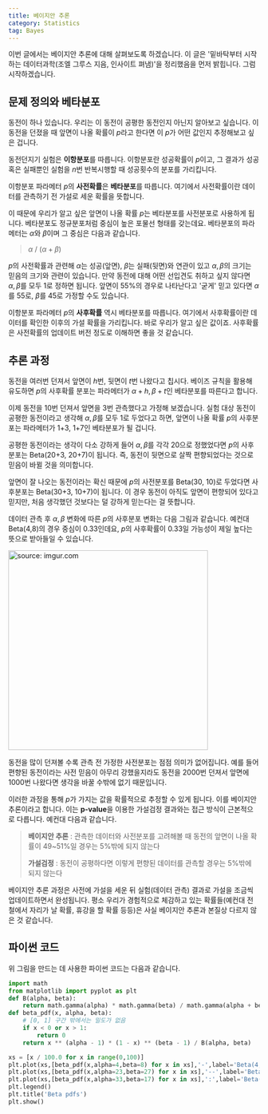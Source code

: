 ```yaml
---
title: 베이지안 추론
category: Statistics
tag: Bayes
---
```


이번 글에서는 베이지안 추론에 대해 살펴보도록 하겠습니다. 이 글은 '밑바탁부터 시작하는 데이터과학(조엘 그루스 지음, 인사이트 펴냄)'을 정리했음을 먼저 밝힙니다. 그럼 시작하겠습니다.



## 문제 정의와 베타분포

동전이 하나 있습니다. 우리는 이 동전이 공평한 동전인지 아닌지 알아보고 싶습니다. 이 동전을 던졌을 때 앞면이 나올 확률이 $p$라고 한다면 이 $p$가 어떤 값인지 추정해보고 싶은 겁니다.

동전던지기 실험은 **이항분포**를 따릅니다. 이항분포란 성공확률이 $p$이고, 그 결과가 성공 혹은 실패뿐인 실험을 $n$번 반복시행할 때 성공횟수의 분포를 가리킵니다. 

이항분포 파라메터 $p$의 **사전확률**은 **베타분포**를 따릅니다. 여기에서 사전확률이란 데이터를 관측하기 전 가설로 세운 확률을 뜻합니다.

이 때문에 우리가 알고 싶은 앞면이 나올 확률 $p$는 베타분포를 사전분포로 사용하게 됩니다. 베타분포도 정규분포처럼 중심이 높은 포물선 형태를 갖는데요. 베타분포의 파라메터는 $α$와 $β$이며 그 중심은 다음과 같습니다.

> $α$ / ($α + β$)

$p$의 사전확률과 관련해 $α$는 성공(앞면), $β$는 실패(뒷면)와 연관이 있고 $α,  β$의 크기는 믿음의 크기와 관련이 있습니다. 만약 동전에 대해 어떤 선입견도 취하고 싶지 않다면 $α,  β$를 모두 1로 정하면 됩니다. 앞면이 55%의 경우로 나타난다고 '굳게' 믿고 있다면 $α$를 55로, $β$를 45로 가정할 수도 있습니다.

이항분포 파라메터 $p$의 **사후확률** 역시 베타분포를 따릅니다. 여기에서 사후확률이란 데이터를 확인한 이후의 가설 확률을 가리킵니다. 바로 우리가 알고 싶은 값이죠. 사후확률은 사전확률의 업데이트 버전 정도로 이해하면 좋을 것 같습니다.



## 추론 과정

동전을 여러번 던져서 앞면이 $h$번, 뒷면이 $t$번 나왔다고 칩시다. 베이즈 규칙을 활용해 유도하면 $p$의 사후확률 분포는 파라메터가 $α+h,  β+t$인 베타분포를 따른다고 합니다.

이제 동전을 10번 던져서 앞면을 3번 관측했다고 가정해 보겠습니다. 실험 대상 동전이 공평한 동전이라고 생각해 $α,  β$를 모두 1로 두었다고 하면, 앞면이 나올 확률 $p$의 사후분포는 파라메터가 1+3, 1+7인 베타분포가 될 겁니다.

공평한 동전이라는 생각이 다소 강하게 들어 $α,  β$를 각각 20으로 정했었다면 $p$의 사후분포는 Beta(20+3, 20+7)이 됩니다. 즉, 동전이 뒷면으로 살짝 편향되었다는 것으로 믿음이 바뀔 것을 의미합니다.

앞면이 잘 나오는 동전이라는 확신 때문에 $p$의 사전분포를 Beta(30, 10)로 두었다면 사후분포는 Beta(30+3, 10+7)이 됩니다. 이 경우 동전이 아직도 앞면이 편향되어 있다고 믿지만, 처음 생각했던 것보다는 덜 강하게 믿는다는 걸 뜻합니다.

데이터 관측 후 $α,  β$ 변화에 따른 $p$의 사후분포 변화는 다음 그림과 같습니다. 예컨대 Beta(4,8)의 경우 중심이 0.33인데요, $p$의 사후확률이 0.33일 가능성이 제일 높다는 뜻으로 받아들일 수 있습니다.

<a href="http://imgur.com/P7L4A8W"><img src="http://i.imgur.com/P7L4A8W.png" width="400px" title="source: imgur.com" /></a>

동전을 많이 던져볼 수록 관측 전 가정한 사전분포는 점점 의미가 없어집니다. 예를 들어 편향된 동전이라는 사전 믿음이 아무리 강했을지라도 동전을 2000번 던져서 앞면에 1000번 나왔다면 생각을 바꿀 수밖에 없기 때문입니다.

이러한 과정을 통해 $p$가 가지는 값을 확률적으로 추정할 수 있게 됩니다. 이를 베이지안 추론이라고 합니다. 이는 **p-value**을 이용한 가설검정 결과와는 접근 방식이 근본적으로 다릅니다. 예컨대 다음과 같습니다.

> **베이지안 추론** : 관측한 데이터와 사전분포를 고려해볼 때 동전의 앞면이 나올 확률이 49~51%일 경우는 5%밖에 되지 않는다
>
> **가설검정** : 동전이 공평하다면 이렇게 편향된 데이터를 관측할 경우는 5%밖에 되지 않는다

베이지안 추론 과정은 사전에 가설을 세운 뒤 실험(데이터 관측) 결과로 가설을 조금씩 업데이트하면서 완성됩니다. 평소 우리가 경험적으로 체감하고 있는 확률들(예컨대 전철에서 자리가 날 확률, 휴강을 할 확률 등등)은 사실 베이지안 추론과 본질상 다르지 않은 것 같습니다.



## 파이썬 코드

위 그림을 만드는 데 사용한 파이썬 코드는 다음과 같습니다.

```python
import math
from matplotlib import pyplot as plt
def B(alpha, beta):
    return math.gamma(alpha) * math.gamma(beta) / math.gamma(alpha + beta)
def beta_pdf(x, alpha, beta):
    # [0, 1] 구간 밖에서는 밀도가 없음
    if x < 0 or x > 1:
        return 0
    return x ** (alpha - 1) * (1 - x) ** (beta - 1) / B(alpha, beta)

xs = [x / 100.0 for x in range(0,100)]
plt.plot(xs,[beta_pdf(x,alpha=4,beta=8) for x in xs],'-',label='Beta(4,8)')
plt.plot(xs,[beta_pdf(x,alpha=23,beta=27) for x in xs],'--',label='Beta(23,27)')
plt.plot(xs,[beta_pdf(x,alpha=33,beta=17) for x in xs],':',label='Beta(33,17)')
plt.legend()
plt.title('Beta pdfs')
plt.show()
```

